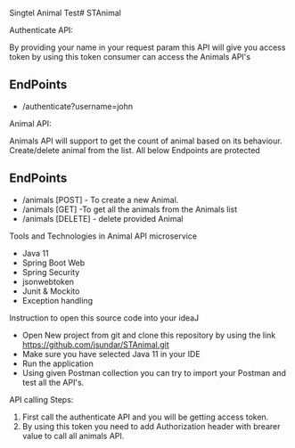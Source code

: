 Singtel Animal Test# STAnimal

Authenticate API:

By providing your name in your request param this API will give you access token by using this token consumer can access the Animals API's

## EndPoints
- /authenticate?username=john


Animal API:

Animals API will support to get the count of animal based on its behaviour. Create/delete animal from the list.
All below Endpoints are protected
## EndPoints
- /animals [POST] - To create a new Animal. 
- /animals [GET] -To get all the animals from the Animals list
- /animals [DELETE] - delete provided Animal

Tools and Technologies in Animal API microservice

- Java 11
- Spring Boot Web
- Spring Security 
- jsonwebtoken
- Junit & Mockito
- Exception handling

Instruction to open this source code into your ideaJ
- Open New project from git and clone this repository by using the link https://github.com/jsundar/STAnimal.git
- Make sure you have selected Java 11 in your IDE
- Run the application
- Using given Postman collection you can try to import your Postman and test all the API's.

API calling Steps:
1. First call the authenticate API and you will be getting access token.
2. By using this token you need to add Authorization header with brearer value to call all animals API.
 